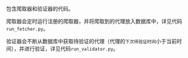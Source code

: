 
包含爬取器和验证器的代码。

爬取器会定时运行注册的爬取器，并将爬取到的代理放入数据库中，详见代码`run_fetcher.py`。

验证器会不断从数据库中获取待验证的代理（代理的`下次待验证时间`小于当前时间），并进行验证，详见代码`run_validator.py`。

